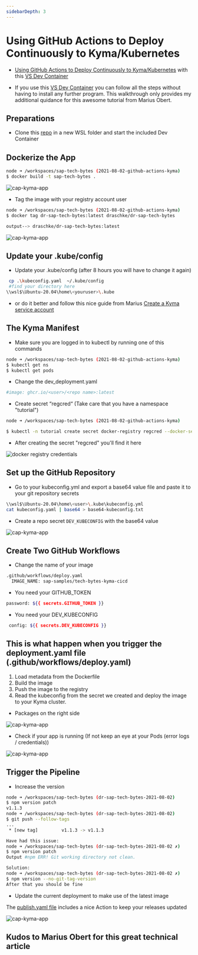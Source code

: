 ```yaml
---
sidebarDepth: 3
---
```


# Using GitHub Actions to Deploy Continuously to Kyma/Kubernetes

- [Using GitHub Actions to Deploy Continuously to Kyma/Kubernetes](https://blogs.sap.com/2021/08/02/sap-tech-bytes-using-github-actions-to-deploy-continuously-to-kyma-kubernetes/?source=social-Global-sap-developers-LINKEDIN_COMPANY-MarketingCampaign-Developers-Business+Technology+Platform+Umbrella-spr-5262938156&campaigncode=CRM-XB21-MKT-DGEALL) with this [VS Dev Container](https://github.com/draschke/dr-sap-tech-bytes-2021-08-02/blob/b108204e237e3c48998ab65a20cc5026afe36b9c/.devcontainer)

- If you use this [VS Dev Container](https://github.com/draschke/dr-sap-tech-bytes-2021-08-02/blob/b108204e237e3c48998ab65a20cc5026afe36b9c/.devcontainer) you can follow all the steps without having to install any further program. This walkthrough only provides my additional quidance for this awesome tutorial from Marius Obert.

## Preparations

- Clone this [repo](https://github.com/draschke/dr-sap-tech-bytes-2021-08-02.git) in a new WSL folder and start the included Dev Container

## Dockerize the App

```bash
node ➜ /workspaces/sap-tech-bytes (2021-08-02-github-actions-kyma)
$ docker build -t sap-tech-bytes .
```

![cap-kyma-app](../../images/sap-tech-byte/4-build-the-image.png)

- Tag the image with your registry account user

```bash
node ➜ /workspaces/sap-tech-bytes (2021-08-02-github-actions-kyma) 
$ docker tag dr-sap-tech-bytes:latest draschke/dr-sap-tech-bytes

output--> draschke/dr-sap-tech-bytes:latest
```

![cap-kyma-app](../../images/sap-tech-byte/5-tag-image.png)

## Update your .kube/config

- Update your .kube/config (after 8 hours you will have to change it again)

```bash
 cp .\kubeconfig.yaml  ~/.kube/config
 #find your directory here
\\wsl$\Ubuntu-20.04\home\<youruser>\.kube
```

- or do it better and follow this nice guide from Marius [Create a Kyma service account](https://developers.sap.com/tutorials/kyma-create-service-account.html)

## The Kyma Manifest

- Make sure you are logged in to kubectl by running one of this commands

```bash
node ➜ /workspaces/sap-tech-bytes (2021-08-02-github-actions-kyma)
$ kubectl get ns
$ kubectl get pods
```

- Change the dev_deployment.yaml
  
```bash
#image: ghcr.io/<user>/<repo name>:latest
```

- Create secret “regcred“ (Take care that you have a namespace "tutorial")
  
```bash
node ➜ /workspaces/sap-tech-bytes (2021-08-02-github-actions-kyma)

$ kubectl -n tutorial create secret docker-registry regcred --docker-server=https://ghcr.io  --docker-username=<github user>  --docker-password=<github personal access token>
```

- After creating the secret "regcred" you'll find it here

![docker registry credentials](../../images/sap-tech-byte/5-regcred.png)

## Set up the GitHub Repository

- Go to your kubeconfig.yml and export a base64 value file and paste it to your git repository secrets

```bash
\\wsl$\Ubuntu-20.04\home\<user>\.kube\kubeconfig.yml
cat kubeconfig.yaml | base64 > base64-kubeconfig.txt
```

- Create a repo secret ``DEV_KUBECONFIG``  with the base64 value

![cap-kyma-app](../../images/sap-tech-byte/7-secrets.png)

## Create Two GitHub Workflows

- Change the name of your image

```bash
.github/workflows/deploy.yaml
  IMAGE_NAME: sap-samples/tech-bytes-kyma-cicd
```

- You need your GITHUB_TOKEN

```bash
password: ${{ secrets.GITHUB_TOKEN }}
```

- You need your DEV_KUBECONFIG

```bash
 config: ${{ secrets.DEV_KUBECONFIG }}
```

## This is what happen when you trigger the deployment.yaml file (.github/workflows/deploy.yaml)

  1. Load metadata from the Dockerfile
  2. Build the image
  3. Push the image to the registry
  4. Read the kubeconfig from the secret we created and deploy the image to your Kyma cluster.

- Packages on the right side

![cap-kyma-app](../../images/sap-tech-byte/8-package-created.png)

- Check if your app is running (If not keep an eye at your Pods (error logs / credentials))

![cap-kyma-app](../../images/sap-tech-byte/11-Hello-SAP-Tech-Bytes.png)

## Trigger the Pipeline

- Increase the version

```bash
node ➜ /workspaces/sap-tech-bytes (dr-sap-tech-bytes-2021-08-02) 
$ npm version patch
v1.1.3 
node ➜ /workspaces/sap-tech-bytes (dr-sap-tech-bytes-2021-08-02) 
$ git push --follow-tags
...
 * [new tag]         v1.1.3 -> v1.1.3
```

```bash
Have had this issue: 
node ➜ /workspaces/sap-tech-bytes (dr-sap-tech-bytes-2021-08-02 ✗) 
$ npm version patch 
Output #npm ERR! Git working directory not clean.
```

```bash
Solution:
node ➜ /workspaces/sap-tech-bytes (dr-sap-tech-bytes-2021-08-02 ✗) 
$ npm version --no-git-tag-version
After that you should be fine
```

- Update the current deployment to make use of the latest image

The [publish.yaml file](https://github.com/draschke/dr-sap-tech-bytes-2021-08-02/blob/85a1177577c438b1e23d7a7b96ab5e34eb3638b7/.github/workflows/publish.yaml) includes a nice Action to keep your releases updated

![cap-kyma-app](../../images/sap-tech-byte/12-release.png)

## Kudos to Marius Obert for this great technical article

